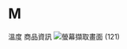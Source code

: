 # M
溫度 商品資訊
![螢幕擷取畫面 (121)](https://github.com/sme322-ui/M/assets/71810019/6032d3f2-917b-4cbe-87ff-3d4fd1a34509)
